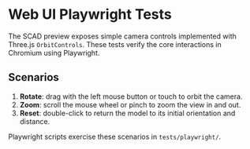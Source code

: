 # Web UI Playwright Tests

The SCAD preview exposes simple camera controls implemented with Three.js `OrbitControls`.
These tests verify the core interactions in Chromium using Playwright.

## Scenarios

1. **Rotate**: drag with the left mouse button or touch to orbit the camera.
2. **Zoom**: scroll the mouse wheel or pinch to zoom the view in and out.
3. **Reset**: double-click to return the model to its initial orientation and distance.

Playwright scripts exercise these scenarios in `tests/playwright/`.

